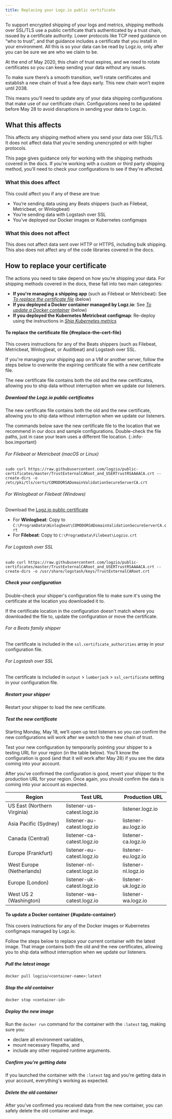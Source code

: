 ```yaml
---
title: Replacing your Logz.io public certificate
---
```


To support encrypted shipping of your logs and metrics,
shipping methods over SSL/TLS use a public certificate
that’s authenticated by a trust chain, issued by a certificate authority.
Lower protocols like TCP need guidance on “who to trust”,
and that guidance includes a certificate that you install in your environment.
All this is so your data can be read by Logz.io,
only after you can be sure we are who we claim to be.

At the end of May 2020, this chain of trust expires,
and we need to rotate certificates
so you can keep sending your data without any issues.

To make sure there’s a smooth transition,
we’ll rotate certificates and establish a new chain of trust
a few days early. This new chain won’t expire until 2038.

This means you’ll need to update any of your data shipping
configurations that make use of our certificate chain.
Configurations need to be updated before May 28
to avoid disruptions in sending your data to Logz.io.

## What this affects

This affects any shipping method where you send your data over SSL/TLS.
It does not affect data that you’re sending unencrypted or with higher protocols.

This page gives guidance
only for working with the shipping methods covered in the docs.
If you're working with a custom or third party shipping method,
you'll need to check your configurations to see if they're affected.

### What this **does** affect

This could affect you if any of these are true:

* You’re sending data using any Beats shippers
  (such as Filebeat, Metricbeat, or Winlogbeat)
* You’re sending data with Logstash over SSL
* You’ve deployed our Docker images or Kubernetes configmaps

### What this **does not** affect

This does not affect data sent over HTTP or HTTPS, including bulk shipping.
This also does not affect any of the code libraries covered in the docs.

## How to replace your certificate

The actions you need to take depend on how you’re shipping your data.
For shipping methods covered in the docs, these fall into two main categories:

* **If you're managing a shipping app** (such as Filebeat or Metricbeat):
  See _[To replace the certificate file](#replace-the-cert-file)_ (below)
* **If you deployed a Docker container managed by Logz.io**:
  See _[To update a Docker container](#update-container)_ (below)
* **If you deployed the Kubernetes Metricbeat configmap**:
  Re-deploy using the instructions in
  _[Ship Kubernetes metrics]({{site.baseurl}}/shipping/metrics-sources/kubernetes.html)_

#### To replace the certificate file {#replace-the-cert-file}

This covers instructions for any of the Beats shippers
(such as Filebeat, Metricbeat, Winlogbeat, or Auditbeat)
and Logstash over SSL.

If you're managing your shipping app
on a VM or another server,
follow the steps below
to overwrite the expiring certificate file
with a new certificate file.

The new certificate file contains both the old and the new certificates,
allowing you to ship data without interruption when we update our listeners.

<div class="tasklist">

##### Download the Logz.io public certificates

The new certificate file contains both the old and the new certificate,
allowing you to ship data without interruption when we update our listeners.

The commands below save the new certificate file
to the location that we recommend in our docs and sample configurations.
Double-check the file paths,
just in case your team uses a different file location.
{:.info-box.important}

###### For Filebeat or Metricbeat (macOS or Linux)

```shell
sudo curl https://raw.githubusercontent.com/logzio/public-certificates/master/TrustExternalCARoot_and_USERTrustRSAAAACA.crt --create-dirs -o /etc/pki/tls/certs/COMODORSADomainValidationSecureServerCA.crt
```

###### For Winlogbeat or Filebeat (Windows)

Download the
[Logz.io public certificate](https://raw.githubusercontent.com/logzio/public-certificates/master/TrustExternalCARoot_and_USERTrustRSAAAACA.crt)

* For **Winlogbeat**: Copy to `C:\ProgramData\Winlogbeat\COMODORSADomainValidationSecureServerCA.crt`
* For **Filebeat**: Copy to `C:\ProgramData\Filebeat\Logzio.crt`

###### For Logstash over SSL

```shell
sudo curl https://raw.githubusercontent.com/logzio/public-certificates/master/TrustExternalCARoot_and_USERTrustRSAAAACA.crt --create-dirs -o /usr/share/logstash/keys/TrustExternalCARoot.crt
```

##### Check your configuration

Double-check your shipper's configuration file
to make sure it's using the certificate at the location you downloaded it to.

If the certificate location in the configuration doesn't match
where you downloaded the file to,
update the configuration or move the certificate.

###### For a Beats family shipper

The certificate is included
in the `ssl.certificate_authorities` array
in your configuration file.

###### For Logstash over SSL

The certificate is included
in `output` > `lumberjack` > `ssl_certificate` setting
in your configuration file.

##### Restart your shipper

Restart your shipper to load the new certificate.

##### Test the new certificate

Starting Monday, May 18,
we’ll open up test listeners
so you can confirm the new configurations will work
after we switch to the new chain of trust.

Test your new configuration
by temporarily pointing your shipper to a testing URL for your region
(in the table below).
You’ll know the configuration is good
(and that it will work after May 28)
if you see the data coming into your account.

After you’ve confirmed the configuration is good,
revert your shipper to the production URL for your region.
Once again, you should confirm
the data is coming into your account as expected.

| Region | Test URL | Production URL |
|---|---|---|
| US East (Northern Virginia) | listener-us-catest.logz.io | listener.logz.io |
| Asia Pacific (Sydney) | listener-au-catest.logz.io | listener-au.logz.io |
| Canada (Central) | listener-ca-catest.logz.io | listener-ca.logz.io |
| Europe (Frankfurt) | listener-eu-catest.logz.io | listener-eu.logz.io |
| West Europe (Netherlands) | listener-nl-catest.logz.io | listener-nl.logz.io |
| Europe (London) | listener-uk-catest.logz.io | listener-uk.logz.io |
| West US 2 (Washington) | listener-wa-catest.logz.io | listener-wa.logz.io |

</div>

#### To update a Docker container {#update-container}

This covers instructions for any of the
Docker images or Kubernetes configmaps
managed by Logz.io.

Follow the steps below
to replace your current container
with the latest image.
That image contains both the old and the new certificates,
allowing you to ship data without interruption when we update our listeners.

<div class="tasklist">

##### Pull the latest image

```shell
docker pull logzio/<container-name>:latest
```

##### Stop the old container

```shell
docker stop <container-id>
```

##### Deploy the new image

Run the `docker run` command for the container with the `:latest` tag,
making sure you:

* declare all environment variables,
* mount necessary filepaths, and
* include any other required runtime arguments.

##### Confirm you're getting data

If you launched the container with the `:latest` tag
and you're getting data in your account,
everything's working as expected.

##### Delete the old container

After you've confirmed you received data from the new container,
you can safely delete the old container and image.

</div>
